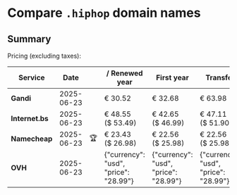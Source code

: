 # Compare `.hiphop` domain names

## Summary

Pricing (excluding taxes):

| Service | Date |  | / Renewed year | First year | Transfer | Restoration |
|--|--|--|--|--|--|--|
| **Gandi** | 2025-06-23 |  | € 30.52 | € 32.68 | € 63.98 | € 163.46 |
| **Internet.bs** | 2025-06-23 |  | € 48.55<br>($ 53.49) | € 42.65<br>($ 46.99) | € 47.11<br>($ 51.90) | € 103.05<br>($ 113.49) |
| **Namecheap** | 2025-06-23 | 🏆 | € 23.43<br>($ 26.98) | € 22.56<br>($ 25.98) | € 22.56<br>($ 25.98) |  |
| **OVH** | 2025-06-23 |  | {"currency": "usd", "price": "28.99"} | {"currency": "usd", "price": "28.99"} | {"currency": "usd", "price": "28.99"} |  |
